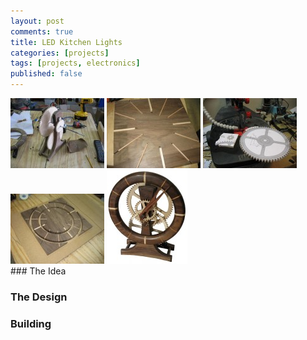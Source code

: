 ```yaml
---
layout: post
comments: true
title: LED Kitchen Lights
categories: [projects]
tags: [projects, electronics]
published: false
---
```

<div class="row">
		<a href="/images/oldprojects/lrclockassembly.jpg" class="fancybox" rel="clock"><img src="/images/oldprojects/lrclockassembly-150x112.jpg" alt="Clock assembly."></a>
		<a href="/images/oldprojects/lrclockgrooves.jpg" class="fancybox" rel="clock"><img src="/images/oldprojects/lrclockgrooves-150x112.jpg" alt="Cutting grooves for clock lines."></a>
		<a href="/images/oldprojects/lrclockgear.jpg" class="fancybox" rel="clock"><img src="/images/oldprojects/lrclockgear-150x112.jpg" alt="Cutting clock gears."></a>
		<a href="/images/oldprojects/lrclockroute.jpg" class="fancybox" rel="clock"><img src="/images/oldprojects/lrclockroute-150x112.jpg" alt="Routing the clock face."></a>
		<a href="/images/oldprojects/lrclock.jpg" class="fancybox" rel="clock"><img src="/images/oldprojects/lrclock-129x150.jpg" alt="Finished clock."></a>
</div>
### The Idea

### The Design

### Building
